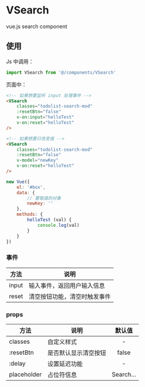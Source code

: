 # VSearch 

vue.js search component

## 使用

Js 中调用：

```javascript
import VSearch from '@/components/VSearch'
```

页面中：

```html
<!-- 如果想要监听 input 处理事件 -->
<VSearch 
	classes="todolist-search-mod"
    :resetBtn="false"
	v-on:input="helloTest"
	v-on:reset="helloTest"
/>

<!-- 如果想要只改变值 -->
<VSearch 
	classes="todolist-search-mod"
    :resetBtn="false"
	v-model="newKey"
	v-on:reset="helloTest"
/>
```

```javascript
new Vue({
	el: '#box',
	data: {
		// 要取值的对象
		newKey: ''
	},
	methods: {
		helloTest (val) {
			console.log(val)
		}
	}
})
```

### 事件

| 方法      | 说明                     |
| ------- | ---------------------- |
| input   | 输入事件，返回用户输入信息          |
| reset   | 清空按钮功能，清空时触发事件         |

### props

| 方法 | 说明 | 默认值 |
| --- | --- |:---:|
| classes 		| 自定义样式 | - |
| :resetBtn 	| 是否默认显示清空按钮 | false |
| :delay	 	| 设置延迟功能 | - |
| placeholder 	| 占位符信息 | Search... |